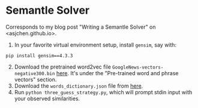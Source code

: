 # Semantle Solver
Corresponds to my blog post "Writing a Semantle Solver" on <asjchen.github.io>.

1. In your favorite virtual environment setup, install `gensim`, say with:
```
pip install gensim==4.3.3
```
2. Download the pretrained word2vec file `GoogleNews-vectors-negative300.bin` [here](https://code.google.com/archive/p/word2vec/). It's under the "Pre-trained word and phrase vectors" section.
3. Download the `words_dictionary.json` file from [here](https://github.com/dwyl/english-words/blob/master/words_dictionary.json).
4. Run `python three_guess_strategy.py`, which will prompt stdin input with your observed similarities.
